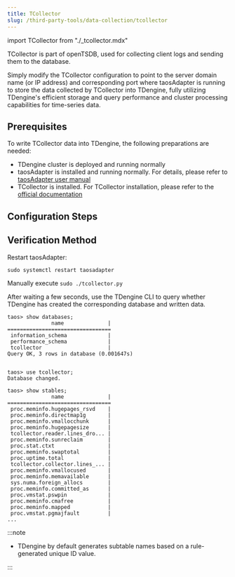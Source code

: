 ```yaml
---
title: TCollector
slug: /third-party-tools/data-collection/tcollector
---
```


import TCollector from "./_tcollector.mdx"

TCollector is part of openTSDB, used for collecting client logs and sending them to the database.

Simply modify the TCollector configuration to point to the server domain name (or IP address) and corresponding port where taosAdapter is running to store the data collected by TCollector into TDengine, fully utilizing TDengine's efficient storage and query performance and cluster processing capabilities for time-series data.

## Prerequisites

To write TCollector data into TDengine, the following preparations are needed:

- TDengine cluster is deployed and running normally
- taosAdapter is installed and running normally. For details, please refer to [taosAdapter user manual](../../../tdengine-reference/components/taosadapter)
- TCollector is installed. For TCollector installation, please refer to the [official documentation](http://opentsdb.net/docs/build/html/user_guide/utilities/tcollector.html#installation-of-tcollector)

## Configuration Steps

<TCollector />

## Verification Method

Restart taosAdapter:

```shell
sudo systemctl restart taosadapter
```

Manually execute `sudo ./tcollector.py`

After waiting a few seconds, use the TDengine CLI to query whether TDengine has created the corresponding database and written data.

```text
taos> show databases;
              name              |
=================================
 information_schema             |
 performance_schema             |
 tcollector                     |
Query OK, 3 rows in database (0.001647s)


taos> use tcollector;
Database changed.

taos> show stables;
              name              |
=================================
 proc.meminfo.hugepages_rsvd    |
 proc.meminfo.directmap1g       |
 proc.meminfo.vmallocchunk      |
 proc.meminfo.hugepagesize      |
 tcollector.reader.lines_dro... |
 proc.meminfo.sunreclaim        |
 proc.stat.ctxt                 |
 proc.meminfo.swaptotal         |
 proc.uptime.total              |
 tcollector.collector.lines_... |
 proc.meminfo.vmallocused       |
 proc.meminfo.memavailable      |
 sys.numa.foreign_allocs        |
 proc.meminfo.committed_as      |
 proc.vmstat.pswpin             |
 proc.meminfo.cmafree           |
 proc.meminfo.mapped            |
 proc.vmstat.pgmajfault         |
...
```

:::note

- TDengine by default generates subtable names based on a rule-generated unique ID value.

:::
